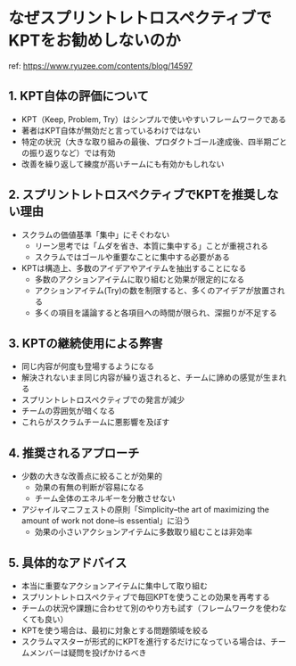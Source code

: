 # なぜスプリントレトロスペクティブでKPTをお勧めしないのか

ref: <https://www.ryuzee.com/contents/blog/14597>

## 1. KPT自体の評価について

- KPT（Keep, Problem, Try）はシンプルで使いやすいフレームワークである
- 著者はKPT自体が無効だと言っているわけではない
- 特定の状況（大きな取り組みの最後、プロダクトゴール達成後、四半期ごとの振り返りなど）では有効
- 改善を繰り返して練度が高いチームにも有効かもしれない

## 2. スプリントレトロスペクティブでKPTを推奨しない理由

- スクラムの価値基準「集中」にそぐわない
  - リーン思考では「ムダを省き、本質に集中する」ことが重視される
  - スクラムではゴールや重要なことに集中する必要がある
- KPTは構造上、多数のアイデアやアイテムを抽出することになる
  - 多数のアクションアイテムに取り組むと効果が限定的になる
  - アクションアイテム(Try)の数を制限すると、多くのアイデアが放置される
  - 多くの項目を議論すると各項目への時間が限られ、深掘りが不足する

## 3. KPTの継続使用による弊害

- 同じ内容が何度も登場するようになる
- 解決されないまま同じ内容が繰り返されると、チームに諦めの感覚が生まれる
- スプリントレトロスペクティブでの発言が減少
- チームの雰囲気が暗くなる
- これらがスクラムチームに悪影響を及ぼす

## 4. 推奨されるアプローチ

- 少数の大きな改善点に絞ることが効果的
  - 効果の有無の判断が容易になる
  - チーム全体のエネルギーを分散させない
- アジャイルマニフェストの原則「Simplicity–the art of maximizing the amount of work not done–is essential」に沿う
  - 効果の小さいアクションアイテムに多数取り組むことは非効率

## 5. 具体的なアドバイス

- 本当に重要なアクションアイテムに集中して取り組む
- スプリントレトロスペクティブで毎回KPTを使うことの効果を再考する
- チームの状況や課題に合わせて別のやり方も試す（フレームワークを使わなくても良い）
- KPTを使う場合は、最初に対象とする問題領域を絞る
- スクラムマスターが形式的にKPTを進行するだけになっている場合は、チームメンバーは疑問を投げかけるべき
